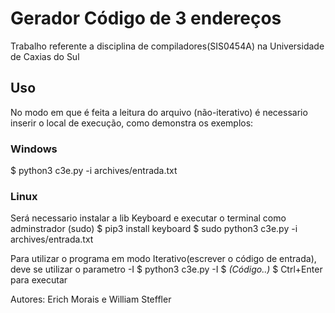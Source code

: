 # Gerador Código de 3 endereços
Trabalho referente a disciplina de compiladores(SIS0454A) na Universidade de Caxias do Sul

## Uso

No modo em que é feita a leitura do arquivo (não-iterativo) é necessario inserir o local de execução, como demonstra os exemplos:
### Windows
$ python3 c3e.py -i archives/entrada.txt
### Linux
Será necessario instalar a lib Keyboard e executar o terminal como adminstrador (sudo)
$ pip3 install keyboard
$ sudo python3 c3e.py -i archives/entrada.txt

Para utilizar o programa em modo Iterativo(escrever o código de entrada), deve se utilizar o parametro -I
$ python3 c3e.py -I
$ *(Código..)*
$ Ctrl+Enter para executar

Autores: Erich Morais e William Steffler